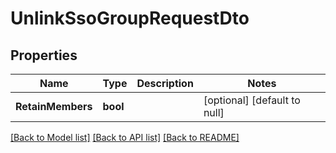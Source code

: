 # UnlinkSsoGroupRequestDto

## Properties
Name | Type | Description | Notes
------------ | ------------- | ------------- | -------------
**RetainMembers** | **bool** |  | [optional] [default to null]

[[Back to Model list]](../README.md#documentation-for-models) [[Back to API list]](../README.md#documentation-for-api-endpoints) [[Back to README]](../README.md)

